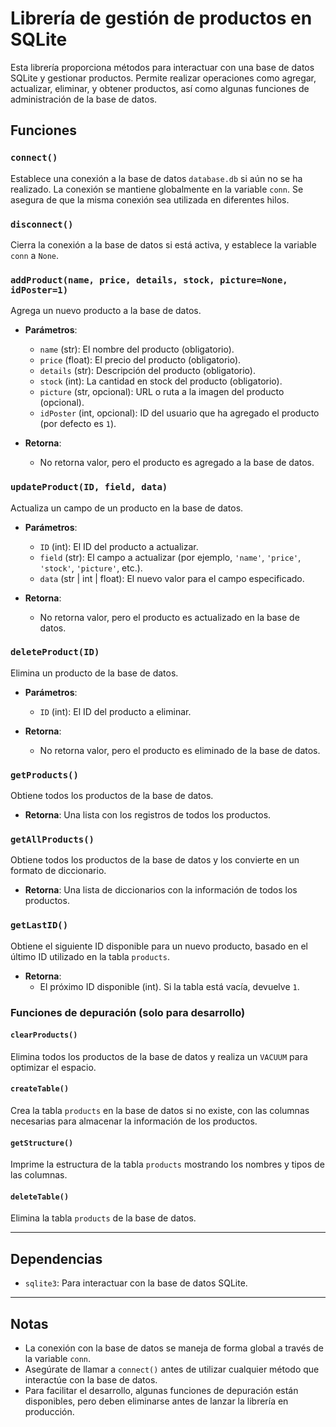 # Librería de gestión de productos en SQLite

Esta librería proporciona métodos para interactuar con una base de datos SQLite y gestionar productos. Permite realizar operaciones como agregar, actualizar, eliminar, y obtener productos, así como algunas funciones de administración de la base de datos.

## Funciones

### `connect()`

Establece una conexión a la base de datos `database.db` si aún no se ha realizado. La conexión se mantiene globalmente en la variable `conn`. Se asegura de que la misma conexión sea utilizada en diferentes hilos.

### `disconnect()`

Cierra la conexión a la base de datos si está activa, y establece la variable `conn` a `None`.

### `addProduct(name, price, details, stock, picture=None, idPoster=1)`

Agrega un nuevo producto a la base de datos.

- **Parámetros**:
  - `name` (str): El nombre del producto (obligatorio).
  - `price` (float): El precio del producto (obligatorio).
  - `details` (str): Descripción del producto (obligatorio).
  - `stock` (int): La cantidad en stock del producto (obligatorio).
  - `picture` (str, opcional): URL o ruta a la imagen del producto (opcional).
  - `idPoster` (int, opcional): ID del usuario que ha agregado el producto (por defecto es `1`).

- **Retorna**: 
  - No retorna valor, pero el producto es agregado a la base de datos.

### `updateProduct(ID, field, data)`

Actualiza un campo de un producto en la base de datos.

- **Parámetros**:
  - `ID` (int): El ID del producto a actualizar.
  - `field` (str): El campo a actualizar (por ejemplo, `'name'`, `'price'`, `'stock'`, `'picture'`, etc.).
  - `data` (str | int | float): El nuevo valor para el campo especificado.

- **Retorna**: 
  - No retorna valor, pero el producto es actualizado en la base de datos.

### `deleteProduct(ID)`

Elimina un producto de la base de datos.

- **Parámetros**:
  - `ID` (int): El ID del producto a eliminar.

- **Retorna**: 
  - No retorna valor, pero el producto es eliminado de la base de datos.

### `getProducts()`

Obtiene todos los productos de la base de datos.

- **Retorna**: Una lista con los registros de todos los productos.

### `getAllProducts()`

Obtiene todos los productos de la base de datos y los convierte en un formato de diccionario.

- **Retorna**: Una lista de diccionarios con la información de todos los productos.

### `getLastID()`

Obtiene el siguiente ID disponible para un nuevo producto, basado en el último ID utilizado en la tabla `products`.

- **Retorna**: 
  - El próximo ID disponible (int). Si la tabla está vacía, devuelve `1`.

### Funciones de depuración (solo para desarrollo)

#### `clearProducts()`

Elimina todos los productos de la base de datos y realiza un `VACUUM` para optimizar el espacio.

#### `createTable()`

Crea la tabla `products` en la base de datos si no existe, con las columnas necesarias para almacenar la información de los productos.

#### `getStructure()`

Imprime la estructura de la tabla `products` mostrando los nombres y tipos de las columnas.

#### `deleteTable()`

Elimina la tabla `products` de la base de datos.

---

## Dependencias

- `sqlite3`: Para interactuar con la base de datos SQLite.

---

## Notas

- La conexión con la base de datos se maneja de forma global a través de la variable `conn`. 
- Asegúrate de llamar a `connect()` antes de utilizar cualquier método que interactúe con la base de datos.
- Para facilitar el desarrollo, algunas funciones de depuración están disponibles, pero deben eliminarse antes de lanzar la librería en producción.
